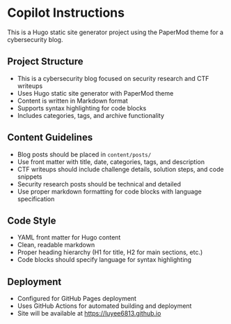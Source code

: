 # Copilot Instructions

<!-- Use this file to provide workspace-specific custom instructions to Copilot. For more details, visit https://code.visualstudio.com/docs/copilot/copilot-customization#_use-a-githubcopilotinstructionsmd-file -->

This is a Hugo static site generator project using the PaperMod theme for a cybersecurity blog.

## Project Structure

- This is a cybersecurity blog focused on security research and CTF writeups
- Uses Hugo static site generator with PaperMod theme
- Content is written in Markdown format
- Supports syntax highlighting for code blocks
- Includes categories, tags, and archive functionality

## Content Guidelines

- Blog posts should be placed in `content/posts/`
- Use front matter with title, date, categories, tags, and description
- CTF writeups should include challenge details, solution steps, and code snippets
- Security research posts should be technical and detailed
- Use proper markdown formatting for code blocks with language specification

## Code Style

- YAML front matter for Hugo content
- Clean, readable markdown
- Proper heading hierarchy (H1 for title, H2 for main sections, etc.)
- Code blocks should specify language for syntax highlighting

## Deployment

- Configured for GitHub Pages deployment
- Uses GitHub Actions for automated building and deployment
- Site will be available at https://luyee6813.github.io
